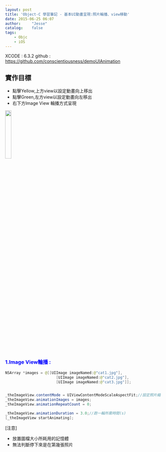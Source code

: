 ```yaml
---
layout: post
title: 'Object-C 學習筆記 - 基本UI動畫呈現:照片輪播、view移動'
date: 2015-06-25 06:07
author:     "Jesse"
catalog:    false
tags:
    - Objc
    - iOS
---
```

XCODE : 6.3.2
github : https://github.com/conscientiousness/demoUIAnimation

## 實作目標

- 點擊Yellow,上方view以設定動畫向上移出
- 點擊Green,左方view以設定動畫向左移出
- 右下方Image View 輪播方式呈現

<img class="" src="http://i.imgur.com/GB72VKo.png" width="20%">

### <font color="blue">1.Image View輪播 : </font>

```java
NSArray *images = @[[UIImage imageNamed:@"cat1.jpg"],
                       [UIImage imageNamed:@"cat2.jpg"],
                       [UIImage imageNamed:@"cat3.jpg"]];


_theImageView.contentMode = UIViewContentModeScaleAspectFit;//設定照片縮放方式
_theImageView.animationImages = images;
_theImageView.animationRepeatCount = 0;

_theImageView.animationDuration = 3.0;//跑一輪所需時間(s)
[_theImageView startAnimating];
```

[注意]
- 放置圖檔大小所耗用的記憶體
- 無法判斷停下來是在第幾張照片
